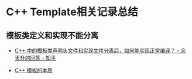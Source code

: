 # C++ Template相关记录总结

## 模板类定义和实现不能分离

- [C++ 中的模板类声明头文件和实现文件分离后，如何能实现正常编译？ - 余天升的回答 - 知乎
](https://www.zhihu.com/question/20630104/answer/15722407)

- [C++ 模板的本质](https://blog.csdn.net/lianhunqianr1/article/details/79966911)